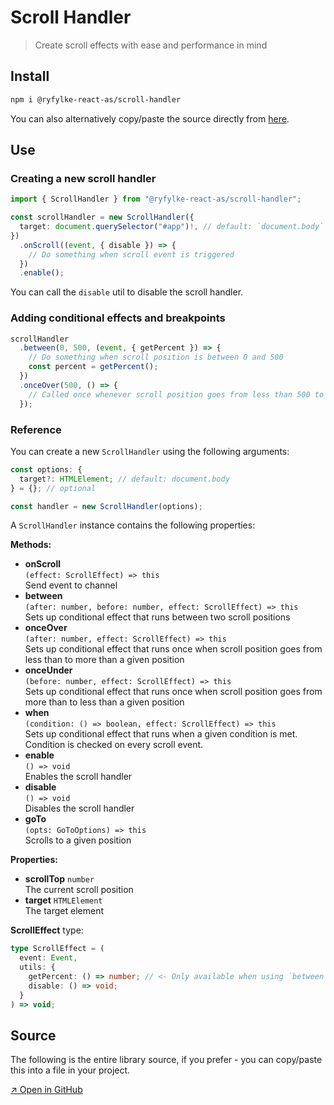 # Scroll Handler

> Create scroll effects with ease and performance in mind

## Install

```bash
npm i @ryfylke-react-as/scroll-handler
```

You can also alternatively copy/paste the source directly from [here](#source).

## Use

### Creating a new scroll handler

```typescript
import { ScrollHandler } from "@ryfylke-react-as/scroll-handler";

const scrollHandler = new ScrollHandler({
  target: document.querySelector("#app")!, // default: `document.body`
})
  .onScroll((event, { disable }) => {
    // Do something when scroll event is triggered
  })
  .enable();
```

You can call the `disable` util to disable the scroll handler.

### Adding conditional effects and breakpoints

```typescript
scrollHandler
  .between(0, 500, (event, { getPercent }) => {
    // Do something when scroll position is between 0 and 500
    const percent = getPercent();
  })
  .onceOver(500, () => {
    // Called once whenever scroll position goes from less than 500 to more than 500
  });
```

### Reference

You can create a new `ScrollHandler` using the following arguments:

```typescript
const options: {
  target?: HTMLElement; // default: document.body
} = {}; // optional

const handler = new ScrollHandler(options);
```

A `ScrollHandler` instance contains the following properties:

**Methods:**

- **onScroll**  
  `(effect: ScrollEffect) => this`  
  Send event to channel
- **between**  
  `(after: number, before: number, effect: ScrollEffect) => this`  
  Sets up conditional effect that runs between two scroll positions
- **onceOver**  
  `(after: number, effect: ScrollEffect) => this`  
  Sets up conditional effect that runs once when scroll position goes from less than to more than a given position
- **onceUnder**  
  `(before: number, effect: ScrollEffect) => this`  
  Sets up conditional effect that runs once when scroll position goes from more than to less than a given position
- **when**  
  `(condition: () => boolean, effect: ScrollEffect) => this`  
  Sets up conditional effect that runs when a given condition is met. Condition is checked on every scroll event.
- **enable**  
  `() => void`  
  Enables the scroll handler
- **disable**  
  `() => void`  
  Disables the scroll handler
- **goTo**  
  `(opts: GoToOptions) => this`  
  Scrolls to a given position

**Properties:**

- **scrollTop** `number`  
  The current scroll position
- **target** `HTMLElement`  
  The target element

**ScrollEffect** type:

```typescript
type ScrollEffect = (
  event: Event,
  utils: {
    getPercent: () => number; // <- Only available when using `between`
    disable: () => void;
  }
) => void;
```

## Source

The following is the entire library source, if you prefer - you can copy/paste this into a file in your project.

[↗ Open in GitHub](https://github.com/ryfylke-react-as/scroll-handler/blob/master/src/index.ts)
